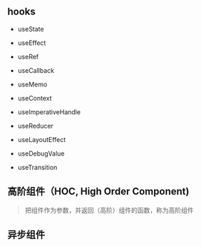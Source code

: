 ## hooks

- useState
- useEffect
- useRef
- useCallback
- useMemo
- useContext

- useImperativeHandle
- useReducer

- useLayoutEffect
- useDebugValue
- useTransition


## 高阶组件（HOC, High Order Component)

> 把组件作为参数，并返回（高阶）组件的函数，称为高阶组件


## 异步组件
